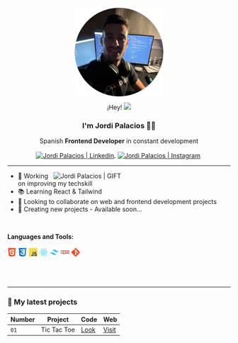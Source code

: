 <p align="center">
  <img align="center" width="200" alt="Jordi Palacios" src="https://github.com/JordiPalacios/Fotos/blob/main/programando-modified-circle.png" />
  <p align="center">¡Hey! <img src="https://raw.githubusercontent.com/iampavangandhi/iampavangandhi/master/gifs/Hi.gif" width="30px"></p>
  <h3 align="center">
    I'm <strong>Jordi Palacios</strong> 👨‍💻
  </h3>
</p>

<p align="center">
  Spanish <strong>Frontend Developer</strong> in constant development
</p>

<p align="center">
  <a href="https://www.linkedin.com/in/jordi-palacios-g%C3%B3mez-529046164/" target="blank" style='margin-right:4px'>
    <img align="center" alt="Jordi Palacios | Linkedin" width="20px" src="https://github.com/TheDudeThatCode/TheDudeThatCode/blob/master/Assets/Linkedin.svg" />
  </a>
  <a href="https://www.instagram.com/palaciosweb/" target="blank" style='margin-right:4px'>
    <img align="center" alt="Jordi Palacios | Instagram" width="20px" src="https://github.com/TheDudeThatCode/TheDudeThatCode/blob/master/Assets/Instagram.svg" />
  </a>
</p>
<hr>

<p>
  <!-- Gift -->
  <img align="right" alt="Jordi Palacios | GIFT" src="https://media.giphy.com/media/qgQUggAC3Pfv687qPC/giphy.gif" width="400px"/>
</p>

- 📌 Working on improving my techskill
- 📚 Learning React & Tailwind
- 🤝 Looking to collaborate on web and frontend development projects
- 🚧 Creating new projects - Available soon...
<br>

**Languages and Tools:**  
<br>
<code><img height="20" alt= "Jordi Palacios | html" src="https://raw.githubusercontent.com/devicons/devicon/master/icons/html5/html5-original.svg"></code>
<code><img height="20" alt ="Jordi Palacios | css" src="https://raw.githubusercontent.com/devicons/devicon/master/icons/css3/css3-original.svg"></code>
<code><img height="20" alt="Jordi Palacios | javaScript" src="https://raw.githubusercontent.com/devicons/devicon/master/icons/javascript/javascript-original.svg"></code>
<code><img height="20" alt="Jordi Palacios | react" src="https://raw.githubusercontent.com/devicons/devicon/master/icons/react/react-original.svg"></code>
<code><img height="20" alt="Jordi Palacios | tailwind" src="https://raw.githubusercontent.com/devicons/devicon/master/icons/tailwindcss/tailwindcss-plain.svg"></code>
<code><img height="20" alt="Jordi Palacios | npm" src="https://raw.githubusercontent.com/devicons/devicon/master/icons/npm/npm-original-wordmark.svg"></code>
<code><img height="20" alt="Jordi Palacios | git" src="https://raw.githubusercontent.com/devicons/devicon/master/icons/git/git-original.svg"></code>
<br>
<br>
<br>
<br>
<hr>

### 💾 My latest projects
Number | Project | Code | Web |
| --- | --- | --- | --- |
| `01`| Tic Tac Toe | [Look](01-TicTacToe) | [Visit](https://palacios-react01.surge.sh/) |
